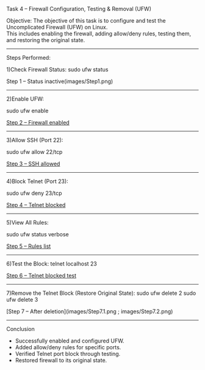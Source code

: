 Task 4 – Firewall Configuration, Testing & Removal (UFW)

Objective:
The objective of this task is to configure and test the Uncomplicated Firewall (UFW) on Linux.  
This includes enabling the firewall, adding allow/deny rules, testing them, and restoring the original state.

---

Steps Performed:

1)Check Firewall Status:
  sudo ufw status

Step 1 – Status inactive(images/Step1.png)

---

2)Enable UFW:
  
  sudo ufw enable

[Step 2 – Firewall enabled](images/Step2.png)

---

3)Allow SSH (Port 22):

  sudo ufw allow 22/tcp

[Step 3 – SSH allowed](images/Step3.png)

---

4)Block Telnet (Port 23):

  sudo ufw deny 23/tcp

[Step 4 – Telnet blocked](images/Step4.png)

---

5)View All Rules:

  sudo ufw status verbose

[Step 5 – Rules list](images/Step5.png)

---

6)Test the Block:
  telnet localhost 23
  
[Step 6 – Telnet blocked test](images/Step6.png)

---

7)Remove the Telnet Block (Restore Original State):
  sudo ufw delete 2
  sudo ufw delete 3

[Step 7 – After deletion](images/Step7.1.png ; images/Step7.2.png)

---

Conclusion
- Successfully enabled and configured UFW.
- Added allow/deny rules for specific ports.
- Verified Telnet port block through testing.
- Restored firewall to its original state.


